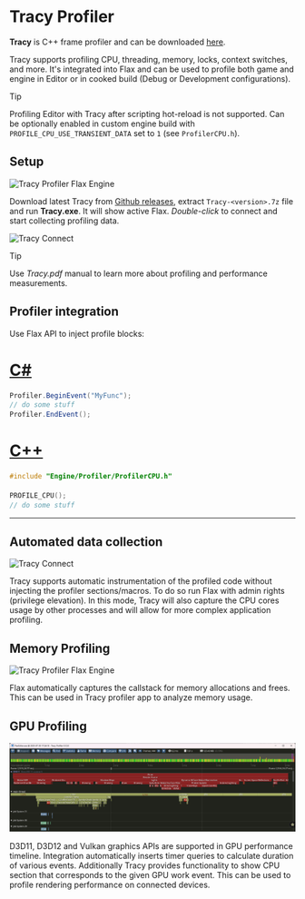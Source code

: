 # Tracy Profiler

**Tracy** is C++ frame profiler and can be downloaded [here](https://github.com/wolfpld/tracy/releases).

Tracy supports profiling CPU, threading, memory, locks, context switches, and more. It's integrated into Flax and can be used to profile both game and engine in Editor or in cooked build (Debug or Development configurations).

> [!TIP]
> Profiling Editor with Tracy after scripting hot-reload is not supported. Can be optionally enabled in custom engine build with `PROFILE_CPU_USE_TRANSIENT_DATA` set to `1` (see `ProfilerCPU.h`).

## Setup

![Tracy Profiler Flax Engine](media/tracy-connected.png)

Download latest Tracy from [Github releases](https://github.com/wolfpld/tracy/releases), extract `Tracy-<version>.7z` file and run **Tracy.exe**. It will show active Flax. *Double-click* to connect and start collecting profiling data.

![Tracy Connect](media/tracy-connect.png)

> [!Tip]
> Use *Tracy.pdf* manual to learn more about profiling and performance measurements.

## Profiler integration

Use Flax API to inject profile blocks:

# [C#](#tab/code-csharp)
```cs
Profiler.BeginEvent("MyFunc");
// do some stuff
Profiler.EndEvent();
```
# [C++](#tab/code-cpp)
```cpp
#include "Engine/Profiler/ProfilerCPU.h"

PROFILE_CPU();
// do some stuff
```
***

## Automated data collection

![Tracy Connect](media/tracy-full-profile.png)

Tracy supports automatic instrumentation of the profiled code without injecting the profiler sections/macros. To do so run Flax with admin rights (privilege elevation). In this mode, Tracy will also capture the CPU cores usage by other processes and will allow for more complex application profiling.

## Memory Profiling

![Tracy Profiler Flax Engine](media/tracy-memory-profiling.png)

Flax automatically captures the callstack for memory allocations and frees. This can be used in Tracy profiler app to analyze memory usage.

## GPU Profiling

![Tracy GPU Profiler Flax Engine](media/tracy-gpu.png)

D3D11, D3D12 and Vulkan graphics APIs are supported in GPU performance timeline. Integration automatically inserts timer queries to calculate duration of various events. Additionally Tracy provides functionality to show CPU section that corresponds to the given GPU work event. This can be used to profile rendering performance on connected devices.
